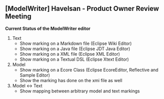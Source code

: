 ## [ModelWriter] Havelsan - Product Owner Review Meeting

**Current Status of the ModelWriter editor**  
1. Text
    + Show marking on a Markdown file (Eclipse Wiki Editor)
    + Show marking on a Java file (Eclipse JDT Java Editor)
    + Show marking on a XML file (Eclipse XML Editor)
    + Show marking on a Textual DSL (Eclipse Xtext Editor)  
2. Model  
    + Show marking on a Ecore Class (Eclipse EcoreEditor, Reflective and Sample Editor)
    + Show the marking has done on the xmi file as well
3. Model <-> Text
    + Show mapping between arbitrary model and text markings

